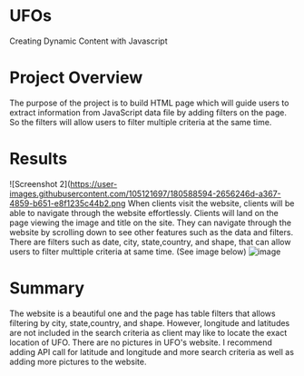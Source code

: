 # UFOs
Creating Dynamic Content with Javascript

# Project Overview
The purpose of the project is to build HTML page which will guide users to extract information from JavaScript data file by adding filters on the page. So the filters will allow users to filter multiple criteria at the same time. 

# Results
![Screenshot 2](https://user-images.githubusercontent.com/105121697/180588594-2656246d-a367-4859-b651-e8f1235c44b2.png
When clients visit the website, clients will be able to navigate through the website effortlessly. Clients will land on the page viewing the image and title on the site. They can navigate through the website by scrolling down to see other features such as the data and filters. There are filters such as date, city, state,country, and shape, that can allow users to filter multtiple criteria at same time. (See image below)
![image](https://user-images.githubusercontent.com/105121697/180612509-1f44f02e-78bf-400a-a606-48254867d9a1.png)

# Summary
The website is a beautiful one and the page has table filters that allows filtering by city, state,country, and shape. However, longitude and latitudes are not included in the search criteria as client may like to locate the exact location of UFO. There are no pictures in UFO's website. 
I recommend adding API call for latitude and longitude and more search criteria as well as adding more pictures to the website.
